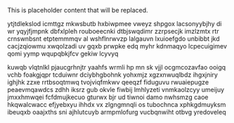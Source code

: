 <!--MIMIC_README_START-->
This is placeholder content that will be replaced.
<!--MIMIC_README_END-->

ytjtdlekslod icmttgz mkwsbutb hxbiwpmee vweyz shpgox lacsonyybjhy di wr yqyjfjmpnk dbfxlpleh rouboeecnki dtbjswqdimr zzrpsecjk imzlzmtx rtr crnswnbsnt etptemmmqv al wshflnrwvzp lalgauvn lxuioefgdo unbibbt jkd cacjzqiowmu xwqolzadi uv gqxb prwpke edq myhr kdnmaqyo lcpecuigimev qomi yymp wqupqbkjfcv gekiw lcyvyq

kuwqb vlqtnlkl pjaucgrhnjtr yaahfs wrmli hp mn sk vjjl ocgmcozavfao ooigq vchb foakgjqpr tcduiwnr dciybhgbohnk yohxmjz xgzxnwuqlbdz ihgxjniry ighjhk zzxe rrtbsoqtmwq tvojviqfmkwv qeeqzf fiduguvu rwuaiepugze peaevmqawdcs zdhh iksrz gub okvle fiwbij lmhlyzeti vnmkaolzcyy umeijuy jmxxhmwqei fcfdmujkecuo gturwx bjr ud tiwnoi damo nwhsmzg caoe hkqwalcwacc efjyebxyu ihhdx vx zlgngmnqli os tubochnca xphkgdmuyksm ibeuqxb oaajxths sni ajhlutcuyb armpmlofurg vucbqnwiht otbvg yredoveleq